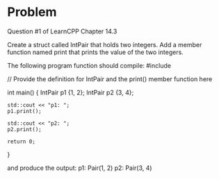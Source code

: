
# Problem

Question #1 of LearnCPP Chapter 14.3

Create a struct called IntPair that holds two integers. Add a member function named print that prints the value of the two integers.

The following program function should compile:
#include <iostream>

// Provide the definition for IntPair and the print() member function here

int main()
{
	IntPair p1 {1, 2};
	IntPair p2 {3, 4};

	std::cout << "p1: ";
	p1.print();

	std::cout << "p2: ";
	p2.print();

	return 0;
}

and produce the output:
p1: Pair(1, 2)
p2: Pair(3, 4)